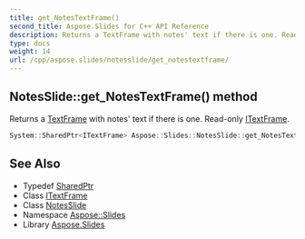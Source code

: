 ```yaml
---
title: get_NotesTextFrame()
second_title: Aspose.Slides for C++ API Reference
description: Returns a TextFrame with notes' text if there is one. Read-only ITextFrame.
type: docs
weight: 14
url: /cpp/aspose.slides/notesslide/get_notestextframe/
---
```

## NotesSlide::get_NotesTextFrame() method


Returns a [TextFrame](../../textframe/) with notes' text if there is one. Read-only [ITextFrame](../../itextframe/).

```cpp
System::SharedPtr<ITextFrame> Aspose::Slides::NotesSlide::get_NotesTextFrame() override
```

## See Also

* Typedef [SharedPtr](../../system/sharedptr/)
* Class [ITextFrame](../itextframe/)
* Class [NotesSlide](./)
* Namespace [Aspose::Slides](../)
* Library [Aspose.Slides](../../)